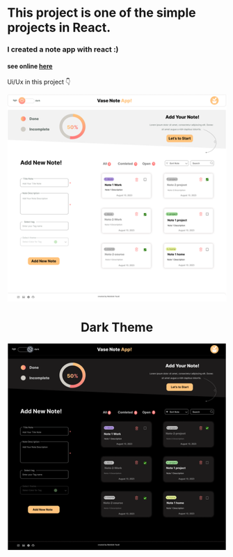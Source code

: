 <h1>This project is one of the simple projects in React.</h1>
<h3>I created a note app with react :)</h3>
<h4>see online <a href="https://note-app-react-my-dev.vercel.app/">here</a></h4>

Ui/Ux in this project 👇

<div align="center">
<img src="./public/light.png" >
</div>
<div align="center">
<h1>Dark Theme</h1>
</div>
<div align="center">
<img src="./public/dark.png" >
</div>
